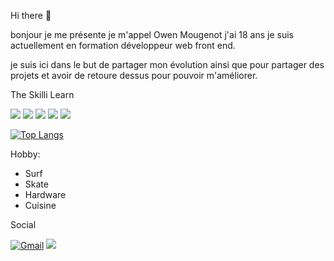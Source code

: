 Hi there 👋

bonjour je me présente je m'appel Owen Mougenot j'ai 18 ans
je suis actuellement en formation développeur web front end. 

je suis ici dans le but de partager mon évolution ainsi que pour partager des projets et avoir de retoure dessus pour pouvoir m'améliorer.



The Skilli Learn 

[![](https://img.shields.io/badge/C-00599C?style=for-the-badge&logo=c&logoColor=white)](https://mail.google.com/mail/u/0/?tab=rm#inbox/FMfcgzGlkPWCrGJvhzFTtCrcwgCFsQKq)
![](https://img.shields.io/badge/Python-3776AB?style=for-the-badge&logo=python&logoColor=white)
![](https://img.shields.io/badge/HTML5-E34F26?style=for-the-badge&logo=html5&logoColor=white)
![](https://img.shields.io/badge/CSS3-1572B6?style=for-the-badge&logo=css3&logoColor=white)
![](https://img.shields.io/badge/JavaScript-323330?style=for-the-badge&logo=javascript&logoColor=F7DF1E)

[![Top Langs](https://github-readme-stats.vercel.app/api/top-langs/?username=owenmougenot)](https://github.com/owenmougenot/github-readme-stats)


Hobby:
- Surf
- Skate
- Hardware
- Cuisine 


Social

<a href="https://mail.google.com/mail/?view=cm&fs=1&to=owen.m@institutsolacroup.com" target="_blank"><img alt="Gmail" src="https://img.shields.io/badge/Gmail-D14836?style=for-the-badge&logo=gmail&logoColor=white" /></a>
[![](https://img.shields.io/badge/GitHub-100000?style=for-the-badge&logo=github&logoColor=white)](https://github.com/owenmougenot)













